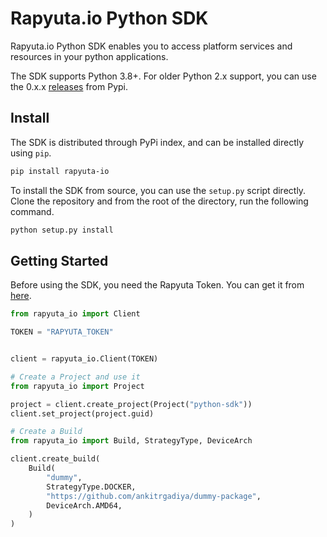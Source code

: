 # Rapyuta.io Python SDK

Rapyuta.io Python SDK enables you to access platform services and resources in
your python applications.

The SDK supports Python 3.8+. For older Python 2.x support, you can use the
0.x.x [releases](https://pypi.org/project/rapyuta-io/#history) from Pypi.

## Install

The SDK is distributed through PyPi index, and can be installed directly using `pip`.

```bash
pip install rapyuta-io
```

To install the SDK from source, you can use the `setup.py` script directly.
Clone the repository and from the root of the directory, run the following
command.

``` bash
python setup.py install
```

## Getting Started

Before using the SDK, you need the Rapyuta Token. You can get it from
[here](https://auth.rapyuta.io/authToken/).

``` python
from rapyuta_io import Client

TOKEN = "RAPYUTA_TOKEN"


client = rapyuta_io.Client(TOKEN)

# Create a Project and use it
from rapyuta_io import Project

project = client.create_project(Project("python-sdk"))
client.set_project(project.guid)

# Create a Build
from rapyuta_io import Build, StrategyType, DeviceArch

client.create_build(
    Build(
        "dummy",
        StrategyType.DOCKER,
        "https://github.com/ankitrgadiya/dummy-package",
        DeviceArch.AMD64,
    )
)
```

